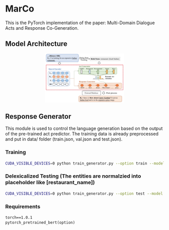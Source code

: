 # MarCo

This is the PyTorch implementation of the paper: Multi-Domain Dialogue Acts and Response Co-Generation.

## Model Architecture
<p align="center">
<img src="resource/marco.png" width="50%" />
</p>

## Response Generator

This module is used to control the language generation based on the output of the pre-trained act predictor. The training data is already preprocessed and put in data/ folder (train.json, val.json and test.json).

### Training

```bash
CUDA_VISIBLE_DEVICES=0 python train_generator.py --option train --model model/ --batch_size 384 --max_seq_length 50 --act_source bert
```

### Delexicalized Testing (The entities are normalzied into placeholder like [restaurant_name])

```bash
CUDA_VISIBLE_DEVICES=0 python train_generator.py --option test --model model/MarCo_BERT --batch_size 384 --max_seq_length 50 --act_source bert
```

### Requirements

```
torch==1.0.1
pytorch_pretrained_bert(option)
```